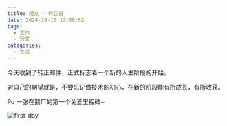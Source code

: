 ```yaml
---
title: 短文 - 转正日
date: 2024-10-15 13:08:52
tags:
  - 工作
  - 短文
categories:
  - 生活
---
```


今天收到了转正邮件，正式标志着一个新的人生阶段的开始。

对自己的期望就是，不要忘记做技术的初心，在新的阶段能有所成长，有所收获。

Po 一张在鹅厂的第一个关爱里程碑~

![first_day](/img/tencent-new-start/first_day.png)
